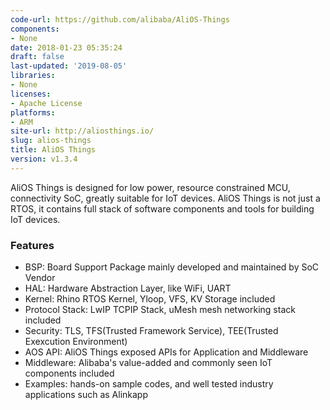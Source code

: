 ```yaml
---
code-url: https://github.com/alibaba/AliOS-Things
components:
- None
date: 2018-01-23 05:35:24
draft: false
last-updated: '2019-08-05'
libraries:
- None
licenses:
- Apache License
platforms:
- ARM
site-url: http://aliosthings.io/
slug: alios-things
title: AliOS Things
version: v1.3.4
---
```

AliOS Things is designed for low power, resource constrained MCU, connectivity SoC, greatly suitable for IoT devices. AliOS Things is not just a RTOS, it contains full stack of software components and tools for building IoT devices.

<!--more-->

### Features
- BSP: Board Support Package mainly developed and maintained by SoC Vendor
- HAL: Hardware Abstraction Layer, like WiFi, UART
- Kernel: Rhino RTOS Kernel, Yloop, VFS, KV Storage included
- Protocol Stack: LwIP TCPIP Stack, uMesh mesh networking stack included
- Security: TLS, TFS(Trusted Framework Service), TEE(Trusted Exexcution Environment)
- AOS API: AliOS Things exposed APIs for Application and Middleware
- Middleware: Alibaba's value-added and commonly seen IoT components included
- Examples: hands-on sample codes, and well tested industry applications such as Alinkapp



